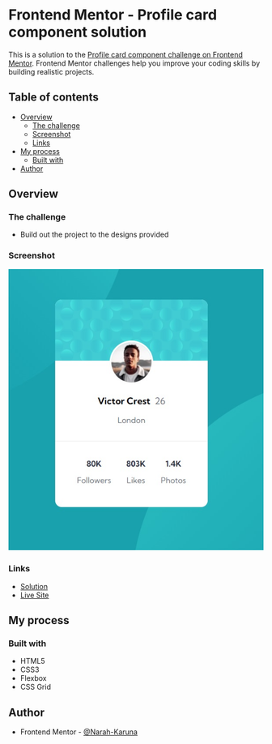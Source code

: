 # Frontend Mentor - Profile card component solution

This is a solution to the [Profile card component challenge on Frontend Mentor](https://www.frontendmentor.io/challenges/profile-card-component-cfArpWshJ). Frontend Mentor challenges help you improve your coding skills by building realistic projects. 

## Table of contents

- [Overview](#overview)
  - [The challenge](#the-challenge)
  - [Screenshot](#screenshot)
  - [Links](#links)
- [My process](#my-process)
  - [Built with](#built-with)
- [Author](#author)

## Overview

### The challenge

- Build out the project to the designs provided

### Screenshot

![](./screenshot.jpg)

### Links

- [Solution](https://github.com/narahkaruna/frontendmentor.io/tree/main/profile-card-component-main)
- [Live Site](https://gentle-alpaca-951001.netlify.app/)

## My process

### Built with

- HTML5
- CSS3
- Flexbox
- CSS Grid

## Author

- Frontend Mentor - [@Narah-Karuna](https://www.frontendmentor.io/profile/narahkaruna)

